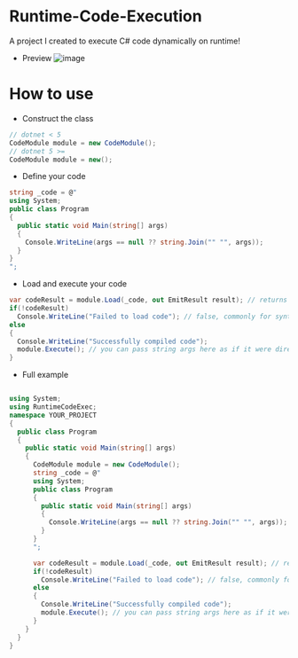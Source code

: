 # Runtime-Code-Execution
A project I created to execute C# code dynamically on runtime!
- Preview
![image](https://user-images.githubusercontent.com/69564793/158260271-7e0dae4d-37d2-42b9-b287-d227585210af.png)


# How to use
- Construct the class
```cs 
// dotnet < 5
CodeModule module = new CodeModule();
// dotnet 5 >=
CodeModule module = new();
```
- Define your code
```cs
string _code = @"
using System;
public class Program
{
  public static void Main(string[] args)
  {
    Console.WriteLine(args == null ?? string.Join("" "", args));
  }
}
";
```

- Load and execute your code
```cs
var codeResult = module.Load(_code, out EmitResult result); // returns true if successful
if(!codeResult)
  Console.WriteLine("Failed to load code"); // false, commonly for syntax errors and what not...
else
{
  Console.WriteLine("Successfully compiled code");
  module.Execute(); // you can pass string args here as if it were directly passed into the Main function...
}
```

- Full example
```cs

using System;
using RuntimeCodeExec;
namespace YOUR_PROJECT
{
  public class Program
  {
    public static void Main(string[] args)
    {
      CodeModule module = new CodeModule();
      string _code = @"
      using System;
      public class Program
      {
        public static void Main(string[] args)
        {
          Console.WriteLine(args == null ?? string.Join("" "", args));
        }
      }
      ";

      var codeResult = module.Load(_code, out EmitResult result); // returns true if successful
      if(!codeResult)
        Console.WriteLine("Failed to load code"); // false, commonly for syntax errors and what not...
      else
      {
        Console.WriteLine("Successfully compiled code");
        module.Execute(); // you can pass string args here as if it were directly passed into the Main function...
      }
    }
  }
}
```
